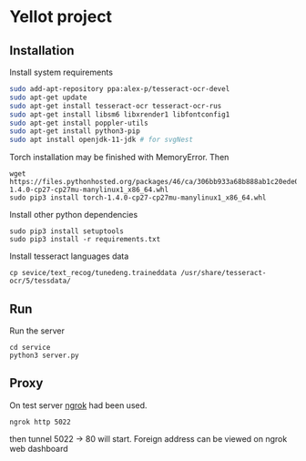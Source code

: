 # Yellot project

## Installation

Install system requirements
```bash
sudo add-apt-repository ppa:alex-p/tesseract-ocr-devel
sudo apt-get update
sudo apt-get install tesseract-ocr tesseract-ocr-rus
sudo apt-get install libsm6 libxrender1 libfontconfig1
sudo apt-get install poppler-utils
sudo apt-get install python3-pip
sudo apt install openjdk-11-jdk # for svgNest
```

Torch installation may be finished with MemoryError. Then
```
wget https://files.pythonhosted.org/packages/46/ca/306bb933a68b888ab1c20ede0342506b85857635f04fb55a56e53065579b/torch-1.4.0-cp27-cp27mu-manylinux1_x86_64.whl
sudo pip3 install torch-1.4.0-cp27-cp27mu-manylinux1_x86_64.whl
```


Install other python dependencies
```
sudo pip3 install setuptools
sudo pip3 install -r requirements.txt
```

Install tesseract languages data
```
cp sevice/text_recog/tunedeng.traineddata /usr/share/tesseract-ocr/5/tessdata/
```

## Run


Run the server 
```
cd service
python3 server.py 
```


## Proxy

On test server [ngrok](https://dashboard.ngrok.com/get-started) had been used.
```
ngrok http 5022 
```

then tunnel 5022 -> 80 will start. Foreign address can be viewed on ngrok web dashboard
